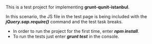 This is a test project for implementing <strong>grunt-qunit-istanbul</strong>.

In this scenario, the JS file in the test page is being included with the <strong><em>jQuery.sap.require()</em></strong> command and the test task breaks.

- In order to run the project for the first time, enter <strong><em>npm install</em></strong>.<br />
- To run the tests just enter <strong><em>grunt test</em></strong> in the console.
